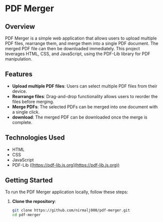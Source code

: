 
# PDF Merger

## Overview

PDF Merger is a simple web application that allows users to upload multiple PDF files, rearrange them, and merge them into a single PDF document. The merged PDF file can then be downloaded immediately. This project leverages HTML, CSS, and JavaScript, using the PDF-Lib library for PDF manipulation.

## Features

- **Upload multiple PDF files**: Users can select multiple PDF files from their device.
- **Rearrange files**: Drag-and-drop functionality allows users to reorder the files before merging.
- **Merge PDFs**: The selected PDFs can be merged into one document with a single click.
- **download**: The merged PDF can be downloaded once the merge is complete.

## Technologies Used

- HTML
- CSS
- JavaScript
- PDF-Lib ([https://pdf-lib.js.org](https://pdf-lib.js.org))

## Getting Started

To run the PDF Merger application locally, follow these steps:

1. **Clone the repository**:
   ```bash
   git clone https://github.com/nirmalj000/pdf-merger.git
   cd pdf-merger
